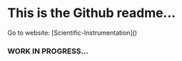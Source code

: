 # This is the Github readme...
Go to website: [Scientific-Instrumentation][(](https://the-evergreen-state-college.github.io/Scientific-Instrumentation/Scientific-Instrumentation.html))

### WORK IN PROGRESS...